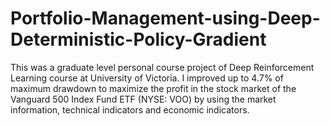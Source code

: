 # Portfolio-Management-using-Deep-Deterministic-Policy-Gradient
This was a graduate level personal course project of Deep Reinforcement Learning course at University of Victoria. I improved up to 4.7% of maximum drawdown to maximize the profit in the stock market of the Vanguard 500 Index Fund ETF (NYSE: VOO) by using the market information, technical indicators and economic indicators.
